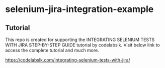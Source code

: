 # selenium-jira-integration-example

## Tutorial
This repo is created for supporting the INTEGRATING SELENIUM TESTS WITH JIRA STEP-BY-STEP GUIDE tutorial by codelabslk.
Visit below link to access the complete tutorial and much more.

https://codelabslk.com/integrating-selenium-tests-with-jira/
